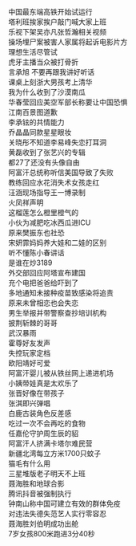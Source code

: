 中国最东端高铁开始试运行  
塔利班挨家挨户敲门喊大家上班  
乐视下架吴亦凡张哲瀚相关视频  
操场埋尸案被害人家属将起诉电影片方  
理想生活尽管试  
虎牙主播当众被打骨折  
言承旭 不要再跟我讲好听话  
课桌上刻浙大男孩考上清华  
我为什么收到了沙漠南瓜  
华春莹回应美空军部长称要让中国恐惧  
江南百景图道歉  
李承铉的共情能力  
乔晶晶同款星星眼妆  
关晓彤不知道李易峰失恋打耳洞  
黄磊收到了张艺兴的专辑  
都27了还没有头像自由  
阿富汗总统称听信美国导致了失败  
教练回应水花消失术女孩走红  
汪涵现场指导王一博录制  
火凤祥声明  
这榴莲怎么橙里橙气的  
小伙为减肥吃冰西瓜进ICU  
原来樊振东也社恐  
宋妍霏妈妈养大娃和二娃的区别  
听不懂陈小春讲话  
是谁在炒3189  
外交部回应阿塔宣布建国  
充个电把爸爸给吓到了  
多地通知未接种疫苗致感染将追责  
原来未曾相恋也会失恋  
男生举报并带警察查抄培训机构  
披荆斩棘的哥哥  
武汉暴雨  
霍尊好友发声  
失控玩家定档  
欧阳靖好可爱  
阿富汗婴儿被从铁丝网上递进机场  
小姨带娃真是太欢乐了  
张晋好像在带孩子  
张淇即兴弹唱  
白鹿古装角色反差感  
吃过一次不会再吃的食物  
任嘉伦守护周生辰的貂  
阿富汗人挤满卡塔尔难民营  
新疆北湾每立方米1700只蚊子  
猫毛有什么用  
三星堆版老子明天不上班  
聂海胜和地球合影  
腾讯抖音被强制执行  
钟南山称中国可建立有效的群体免疫  
对违法失德失范艺人实行零容忍  
聂海胜刘伯明成功出舱  
7岁女孩800米跑进3分40秒  
